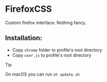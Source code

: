 # FirefoxCSS

Custom firefox interface. Nothing fancy.

## Installation:

- Copy `chrome` folder to profile's root directory
- Copy `user.js` to profile's root directory

> [!TIP]
> On macOS you can run `sh update.sh`
